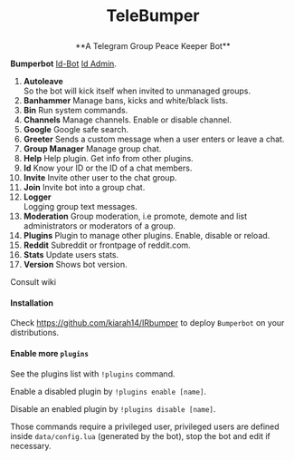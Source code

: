 # <p align="center">TeleBumper

<p align="center">**A Telegram Group Peace Keeper Bot**


**Bumperbot**  [Id-Bot](https://telegram.me/telebumper)  [Id Admin](https://telegram.me/kiarash_gh14).

1. **Autoleave**  
So the bot will kick itself when invited to unmanaged groups.
2. **Banhammer**
Manage bans, kicks and white/black lists.
3. **Bin**
Run system commands.
4. **Channels**
Manage channels. Enable or disable channel.
5. **Google**
Google safe search.
6. **Greeter** 
Sends a custom message when a user enters or leave a chat.
7. **Group Manager**
Manage group chat.
8. **Help**
Help plugin. Get info from other plugins.
9. **Id**
Know your ID or the ID of a chat members.
10. **Invite** 
Invite other user to the chat group.
11. **Join** 
Invite bot into a group chat.
12. **Logger**  
Logging group text messages.
13. **Moderation**
Group moderation, i.e promote, demote and list administrators or moderators of a group.
14. **Plugins**
Plugin to manage other plugins. Enable, disable or reload.
15. **Reddit**
Subreddit or frontpage of reddit.com.
16. **Stats**
Update users stats.
17. **Version**
Shows bot version.

Consult wiki

#### Installation

Check https://github.com/kiarah14/IRbumper to deploy `Bumperbot` on your distributions.

#### Enable more `plugins`

See the plugins list with `!plugins` command.

Enable a disabled plugin by `!plugins enable [name]`.

Disable an enabled plugin by `!plugins disable [name]`.

Those commands require a privileged user, privileged users are defined inside `data/config.lua` (generated by the bot), stop the bot and edit if necessary.
